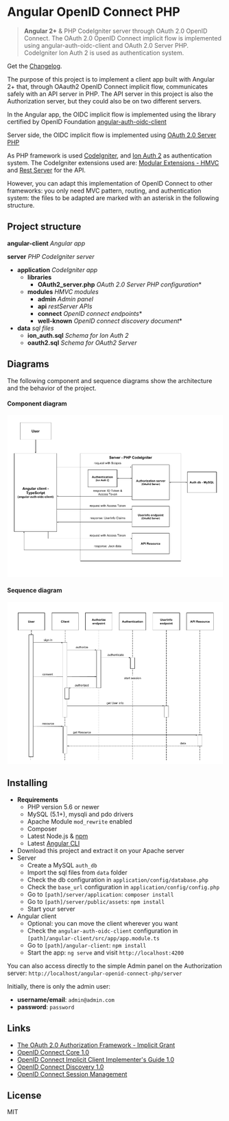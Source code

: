 # Angular OpenID Connect PHP

> **Angular 2+** & PHP CodeIgniter server through OAuth 2.0 OpenID Connect. The OAuth 2.0 OpenID Connect implicit flow is implemented using angular-auth-oidc-client and OAuth 2.0 Server PHP. CodeIgniter Ion Auth 2 is used as authentication system.

Get the [Changelog](https://github.com/robisim74/angular-openid-connect-php/blob/master/CHANGELOG.md).

The purpose of this project is to implement a client app built with Angular 2+ that, through OAauth2 OpenID Connect implicit flow, communicates safely with an API server in PHP. The API server in this project is also the Authorization server, but they could also be on two different servers.

In the Angular app, the OIDC implicit flow is implemented using the library certified by OpenID Foundation [angular-auth-oidc-client](https://github.com/damienbod/angular-auth-oidc-client)

Server side, the OIDC implicit flow is implemented using [OAuth 2.0 Server PHP](https://bshaffer.github.io/oauth2-server-php-docs/)

As PHP framework is used [CodeIgniter](https://codeigniter.com/), and [Ion Auth 2](https://github.com/benedmunds/CodeIgniter-Ion-Auth) as authentication system. The CodeIgniter extensions used are: [Modular Extensions - HMVC](https://bitbucket.org/wiredesignz/codeigniter-modular-extensions-hmvc) and [Rest Server](https://github.com/chriskacerguis/codeigniter-restserver) for the API.

However, you can adapt this implementation of OpenID Connect to other frameworks: you only need MVC pattern, routing, and authentication system: the files to be adapted are marked with an asterisk in the following structure.

## Project structure
**angular-client** _Angular app_

**server** _PHP CodeIgniter server_
- **application** _CodeIgniter app_
	- **libraries**
    	- **OAuth2_server.php** _OAuth 2.0 Server PHP configuration_*
	- **modules** _HMVC modules_
        - **admin** _Admin panel_ 
        - **api** _restServer APIs_
        - **connect** _OpenID connect endpoints_*
        - **well-known** _OpenID connect discovery document_*
- **data** _sql files_
	- **ion_auth.sql** _Schema for Ion Auth 2_
    - **oauth2.sql** _Schema for OAuth2 Server_

## Diagrams
The following component and sequence diagrams show the architecture and the behavior of the project.

#### Component diagram
![OIDC-Component-diagram](./OIDC-Component-diagram.png)

#### Sequence diagram
![OIDC-Sequence-diagram](./OIDC-Sequence-diagram.png)

## Installing
- **Requirements**
	- PHP version 5.6 or newer
	- MySQL (5.1+), mysqli and pdo drivers
    - Apache Module `mod_rewrite` enabled
    - Composer
    - Latest Node.js & [npm](https://docs.npmjs.com/troubleshooting/try-the-latest-stable-version-of-npm)
    - Latest [Angular CLI](https://github.com/angular/angular-cli)
- Download this project and extract it on your Apache server
- Server
	- Create a MySQL `auth_db`
    - Import the sql files from `data` folder
    - Check the db configuration in `application/config/database.php`
    - Check the `base_url` configuration in `application/config/config.php`
    - Go to `[path]/server/application`: `composer install`
    - Go to `[path]/server/public/assets`: `npm install`
    - Start your server
- Angular client
    - Optional: you can move the client wherever you want
    - Check the `angular-auth-oidc-client` configuration in `[path]/angular-client/src/app/app.module.ts`
    - Go to `[path]/angular-client`: `npm install`
    - Start the app: `ng serve` and visit `http://localhost:4200`

You can also access directly to the simple Admin panel on the Authorization server: `http://localhost/angular-openid-connect-php/server`

Initially, there is only the admin user:
- **username/email**: `admin@admin.com`
- **password**: `password`

## Links
- [The OAuth 2.0 Authorization Framework - Implicit Grant](https://tools.ietf.org/html/rfc6749#section-4.2)
- [OpenID Connect Core 1.0](http://openid.net/specs/openid-connect-core-1_0.html)
- [OpenID Connect Implicit Client Implementer's Guide 1.0](http://openid.net/specs/openid-connect-implicit-1_0.html)
- [OpenID Connect Discovery 1.0](http://openid.net/specs/openid-connect-discovery-1_0.html)
- [OpenID Connect Session Management](http://openid.net/specs/openid-connect-session-1_0.html)

## License
MIT
